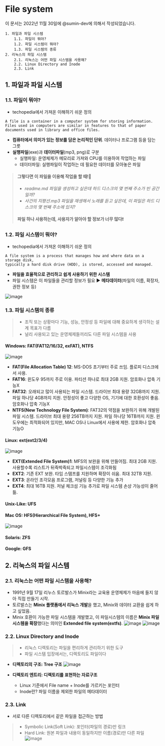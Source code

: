 # File system

이 문서는 2022년 11월 30일에 @sumin-dev에 의해서 작성되었습니다.

```
1. 파일과 파일 시스템
    1.1. 파일이 뭐야?
    1.2. 파일 시스템이 뭐야?
    1.3. 파일 시스템의 종류
2. 리눅스의 파일 시스템
    2.1. 리눅스는 어떤 파일 시스템을 사용해?
    2.2. Linux Directory and Inode
    2.3. Link

```

## 1. 파일과 파일 시스템
### 1.1. 파일이 뭐야?
* techopedia에서 가져온 이해하기 쉬운 정의
```
A file is a container in a computer system for storing information. 
Files used in computers are similar in features to that of paper documents used in library and office files.
```
* **컴퓨터에서 의미가 있는 정보를 담은 논리적인 단위**. 데이터나 프로그램 등을 담는 그릇
* **실행파일**(exe)과 **데이터파일**(mp3, png)로 구분
    * 실행파일: 운영체제가 메모리로 가져와 CPU를 이용하여 작업하는 파일
    * 데이터파일: 실행파일이 작업하는 데 필요한 데이터를 모아놓은 파일

> #### 그렇다면 이 파일을 이용해 작업을 할 때!🤔
>    * *readme.md 파일을 생성하고 싶은데 하드 디스크의 몇 번째 주소가 빈 공간일까?*
>    * *사건의 지평선.mp3 파일을 재생해서 노래를 듣고 싶은데, 이 파일은 하드 디스크의 몇 번째 주소에 있지?*
> #### 파일 하나 사용하는데, 사용자가 알아야 할 정보가 너무 많다❗
### 1.2. 파일 시스템이 뭐야?
* techopedia에서 가져온 이해하기 쉬운 정의
```
A file system is a process that manages how and where data on a storage disk, 
typically a hard disk drive (HDD), is stored, accessed and managed.
```
* **파일을 효율적으로 관리하고 쉽게 사용하기 위한 시스템**
* 파일 시스템은 이 파일들을 관리할 정보가 필요 ▶ **메타데이터**(파일의 이름, 확장자, 권한 정보 등)

![image](https://user-images.githubusercontent.com/109029407/205246333-b4d87a4a-a4f3-4f00-98ef-87c839b194c1.png)

### 1.3. 파일 시스템의 종류
> * 조직 또는 상황마다 기능, 성능, 안정성 등 파일에 대해 중요하게 생각하는 설계 목표가 다름
> * 널리 사용되고 있는 운영체제들끼리도 다른 파일 시스템을 사용
#### Windows: FAT(FAT12/16/32, exFAT), NTFS
![image](https://user-images.githubusercontent.com/109029407/205249330-92a06307-135c-4e78-99ee-84911cf34057.png)

* **FAT(File Allocation Table) 12**: MS-DOS 초기부터 주로 쓰임. 플로피 디스크에서 사용. 
* **FAT16**: 윈도우 95까지 주로 이용. 파티션 하나로 최대 2GB 지원. 암호화나 압축 기능X
* **FAT32**: 오래되고 많이 사용되는 파일 시스템. 드라이브 최대 용량 32GB까지 지원. 파일 하나당 4GB까지 지원. 안정성이 좋고 다양한 OS, 기기에 대한 호환성이 좋음. 암호화나 압축 기능X
* **NTFS(New Technology File System)**: FAT32의 약점을 보완하기 위해 개발된 파일 시스템. 드라이브 최대 용량 256TB까지 지원. 파일 하나당 16TB까지 지원. 윈도우에는 최적화되어 있지만, MAC OS나 Linux에서 사용에 제한. 암호화나 압축 기능O

#### Linux: ext(ext2/3/4)
![image](https://user-images.githubusercontent.com/109029407/205249448-cfebf944-9ba5-46a6-8ce6-f24dcf0864f2.png)

* **EXT(Extended File System)1**: MFS의 보완을 위해 만들어짐. 최대 2GB 지원. 사용할수록 리스트가 뒤죽박죽되고 파일시스템이 조각화됨
* **EXT2**: 기존 EXT 보완. 타임 스탬프를 지원하며 확장이 쉬움. 최대 32TB 지원.
* **EXT3**: 온라인 조각모음 프로그램, 저널링 등 다양한 기능 추가
* **EXT4**: 최대 16TB 지원. 저널 체크섬 기능 추가로 파일 시스템 손상 가능성이 줄어듦.

#### Unix-Like: UFS
#### Mac OS: HFS(Hierarchical File System), HFS+
![image](https://user-images.githubusercontent.com/109029407/205249390-45caa841-a106-41de-bedc-92bd8e94f826.png)

#### Solaris: ZFS
#### Google: GFS

## 2. 리눅스의 파일 시스템
### 2.1. 리눅스는 어떤 파일 시스템을 사용해?
* 1991년 9월 17일 리누스 토르발스가 Minix라는 교육용 운영체제가 마음에 들지 않아 직접 만들기 시작.
* 토르발스는 **Minix 플랫폼에서 리눅스 개발**을 했고, Minix와 데이터 교환을 쉽게 하고 싶었음.
* Minix 호환이 가능한 파일 시스템을 개발했고, 이 파일시스템의 이름은 **Minix 파일 시스템을 확장**했다는 의미인 **Extended file system(extfs)**.
![image](https://user-images.githubusercontent.com/109029407/205252736-0fa48668-54a7-48e7-bd53-4439c634604b.png)
![image](https://user-images.githubusercontent.com/109029407/205252202-ae22f0cf-15b7-49bc-8b22-f362c1170c3e.png)

### 2.2. Linux Directory and Inode
> * 리눅스 디렉토리는 파일을 편리하게 관리하기 위한 도구
> * 파일 시스템 입장에서는, 디렉토리도 파일이다

* **디렉토리의 구조: Tree 구조**
![image](https://user-images.githubusercontent.com/109029407/205253562-9662d8c8-e7e4-4b19-98be-40ad54f5cb37.png)

* **디렉토리 엔트리: 디렉토리를 표현하는 자료구조**
    * Linux 기준에서 File name + Inode를 가르키는 포인터
    * Inode란? 파일 이름을 제외한 파일의 메타데이터

### 2.3. Link
* 서로 다른 디렉토리에서 같은 파일을 접근하는 방법
>    * Symbolic Link(Soft Link): 포인터(파일의 경로)만 링크
>   * Hard Link: 원본 파일과 내용이 동일하지만 이름(경로)만 다른 파일
![image](https://user-images.githubusercontent.com/109029407/205254933-0155fb6c-cdeb-435a-bce9-09671d5b25c2.png)




